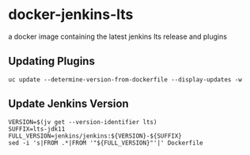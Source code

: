 # docker-jenkins-lts


a docker image containing the latest jenkins lts release and plugins

## Updating Plugins

```
uc update --determine-version-from-dockerfile --display-updates -w
```

## Update Jenkins Version

```
VERSION=$(jv get --version-identifier lts)
SUFFIX=lts-jdk11
FULL_VERSION=jenkins/jenkins:${VERSION}-${SUFFIX}
sed -i 's|FROM .*|FROM '"${FULL_VERSION}"'|' Dockerfile
```
